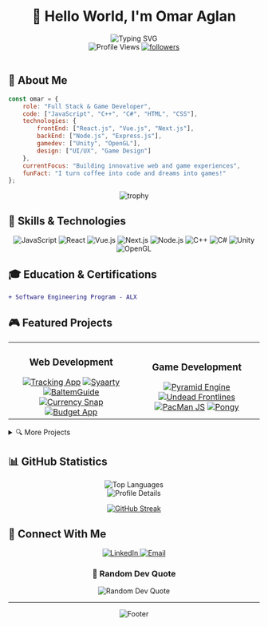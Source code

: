 # <div align="center">👋 Hello World, I'm Omar Aglan</div>

<div align="center">
  <img src="https://readme-typing-svg.demolab.com?font=Fira+Code&pause=1000&color=2C9AF7&center=true&vCenter=true&width=435&lines=Full+Stack+Developer;Game+Developer;Creative+Problem+Solver;Always+Learning+New+Things" alt="Typing SVG" />
</div>

<div align="center">
  <img src="https://komarev.com/ghpvc/?username=omaraglan&label=Profile%20views&color=0e75b6&style=for-the-badge" alt="Profile Views" />
  <a href="https://github.com/OmarAglan?tab=followers">
    <img src="https://img.shields.io/github/followers/OmarAglan?label=Followers&style=for-the-badge" alt="followers" />
  </a>
</div>

<br>

## 💫 About Me

```javascript
const omar = {
    role: "Full Stack & Game Developer",
    code: ["JavaScript", "C++", "C#", "HTML", "CSS"],
    technologies: {
        frontEnd: ["React.js", "Vue.js", "Next.js"],
        backEnd: ["Node.js", "Express.js"],
        gamedev: ["Unity", "OpenGL"],
        design: ["UI/UX", "Game Design"]
    },
    currentFocus: "Building innovative web and game experiences",
    funFact: "I turn coffee into code and dreams into games!"
};
```

<div align="center">
  <img src="https://github-profile-trophy.vercel.app/?username=omaraglan&theme=algolia&no-frame=true&no-bg=true&row=1" alt="trophy" />
</div>

## 🚀 Skills & Technologies

<div align="center">

![JavaScript](https://img.shields.io/badge/javascript-%23323330.svg?style=for-the-badge&logo=javascript&logoColor=%23F7DF1E)
![React](https://img.shields.io/badge/react-%2320232a.svg?style=for-the-badge&logo=react&logoColor=%2361DAFB)
![Vue.js](https://img.shields.io/badge/vuejs-%2335495e.svg?style=for-the-badge&logo=vuedotjs&logoColor=%234FC08D)
![Next.js](https://img.shields.io/badge/Next.js-000000?style=for-the-badge&logo=nextdotjs&logoColor=white)
![Node.js](https://img.shields.io/badge/Node.js-339933?style=for-the-badge&logo=nodedotjs&logoColor=white)
![C++](https://img.shields.io/badge/c++-%2300599C.svg?style=for-the-badge&logo=c%2B%2B&logoColor=white)
![C#](https://img.shields.io/badge/c%23-%23239120.svg?style=for-the-badge&logo=c-sharp&logoColor=white)
![Unity](https://img.shields.io/badge/unity-%23000000.svg?style=for-the-badge&logo=unity&logoColor=white)
![OpenGL](https://img.shields.io/badge/OpenGL-%23FFFFFF.svg?style=for-the-badge&logo=opengl)

</div>

## 🎓 Education & Certifications

<div align="left">
  
  ```diff
  + Software Engineering Program - ALX
  ```
  
</div>

## 🎮 Featured Projects

<div align="center">

<table>
<tr>
<td width="50%">
<h3 align="center">Web Development</h3>
<div align="center">
<a href="https://github.com/OmarAglan/Tracking-App" target="_blank"><img src="https://img.shields.io/badge/Tracking%20App-Vue.js%20%7C%20Express.js-blue?style=for-the-badge" alt="Tracking App"/></a>
<a href="https://github.com/OmarAglan/Syaarty" target="_blank"><img src="https://img.shields.io/badge/Syaarty-Full%20Stack%20App-purple?style=for-the-badge" alt="Syaarty"/></a>
<a href="https://github.com/OmarAglan/BaltemGuide" target="_blank"><img src="https://img.shields.io/badge/BaltemGuide-Guide%20App-green?style=for-the-badge" alt="BaltemGuide"/></a>
<a href="https://github.com/OmarAglan/currency_snap" target="_blank"><img src="https://img.shields.io/badge/Currency%20Snap-Finance%20App-yellow?style=for-the-badge" alt="Currency Snap"/></a>
<a href="https://github.com/OmarAglan/Budget-App" target="_blank"><img src="https://img.shields.io/badge/Budget%20App-Finance%20Tool-orange?style=for-the-badge" alt="Budget App"/></a>
</div>
</td>
<td width="50%">
<h3 align="center">Game Development</h3>
<div align="center">
<a href="https://github.com/OmarAglan/Pyramid" target="_blank"><img src="https://img.shields.io/badge/Pyramid%20Engine-OpenGL%20%7C%20C++-red?style=for-the-badge" alt="Pyramid Engine"/></a>
<a href="https://github.com/OmarAglan/Undead-Frontlines" target="_blank"><img src="https://img.shields.io/badge/Undead%20Frontlines-Unity%20Game-darkgreen?style=for-the-badge" alt="Undead Frontlines"/></a>
<a href="https://github.com/OmarAglan/PacManJS" target="_blank"><img src="https://img.shields.io/badge/PacMan%20JS-HTML%20%7C%20JavaScript-yellow?style=for-the-badge" alt="PacMan JS"/></a>
<a href="https://github.com/OmarAglan/Pongy" target="_blank"><img src="https://img.shields.io/badge/Pongy-Classic%20Game-blue?style=for-the-badge" alt="Pongy"/></a>
</div>
</td>
</tr>
</table>

</div>

<details>
<summary>🔍 More Projects</summary>

<div align="center">

![ALX ToDo App](https://img.shields.io/badge/ALX%20ToDo%20App-Task%20Management-blue?style=for-the-badge)
![Simple CRUD App](https://img.shields.io/badge/Simple%20CRUD-Web%20App-green?style=for-the-badge)
![HTML Video Player](https://img.shields.io/badge/HTML%20Video%20Player-Media%20Player-red?style=for-the-badge)
![Syaarty API](https://img.shields.io/badge/Syaarty%20API-Backend%20Service-purple?style=for-the-badge)

</div>
</details>

## 📊 GitHub Statistics

<div align="center">
  <img src="https://github-readme-stats.vercel.app/api/top-langs/?username=omaraglan&layout=compact&langs_count=8&theme=tokyonight&hide_border=true" alt="Top Languages" />
</div>

<div align="center">
  <img src="http://github-profile-summary-cards.vercel.app/api/cards/profile-details?username=omaraglan&theme=tokyonight" alt="Profile Details" />
</div>

<div align="center">
  
  [![GitHub Streak](https://streak-stats.demolab.com/?user=OmarAglan)](https://git.io/streak-stats)
  
</div>

## 🤝 Connect With Me

<div align="center">
  <a href="https://linkedin.com/in/omar-aglan-5078b3235" target="_blank">
    <img src="https://img.shields.io/badge/LinkedIn-%230077B5.svg?style=for-the-badge&logo=linkedin&logoColor=white" alt="LinkedIn" />
  </a>
  <a href="mailto:Omar.aglan91@gmail.com">
    <img src="https://img.shields.io/badge/Gmail-D14836?style=for-the-badge&logo=gmail&logoColor=white" alt="Email" />
  </a>
  <!-- Add more social media badges here -->
</div>

<div align="center">
  <h3>💭 Random Dev Quote</h3>
  <img src="https://quotes-github-readme.vercel.app/api?type=horizontal&theme=tokyonight" alt="Random Dev Quote" />
</div>

---

<div align="center">
  <img src="https://capsule-render.vercel.app/api?type=waving&color=gradient&height=100&section=footer" alt="Footer" />
</div>
